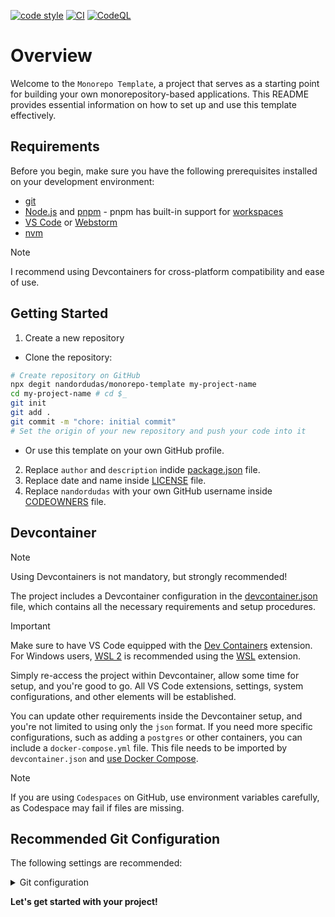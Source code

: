 [![code style](https://antfu.me/badge-code-style.svg)](https://github.com/antfu/eslint-config)
[![CI](https://github.com/nandordudas/monorepo-template/actions/workflows/ci.yml/badge.svg)](https://github.com/nandordudas/monorepo-template/actions/workflows/ci.yml)
[![CodeQL](https://github.com/nandordudas/monorepo-template/actions/workflows/github-code-scanning/codeql/badge.svg)](https://github.com/nandordudas/monorepo-template/actions/workflows/github-code-scanning/codeql)

# Overview

Welcome to the `Monorepo Template`, a project that serves as a starting point for building your own monorepository-based
applications. This README provides essential information on how to set up and use this template effectively.

## Requirements

Before you begin, make sure you have the following prerequisites installed on your development environment:

- [git]
- [Node.js] and [pnpm] - pnpm has built-in support for [workspaces]
- [VS Code] or [Webstorm]
- [nvm]

> [!NOTE]
> I recommend using Devcontainers for cross-platform compatibility and ease of use.

## Getting Started

1. Create a new repository

  - Clone the repository:

  ```bash
  # Create repository on GitHub
  npx degit nandordudas/monorepo-template my-project-name
  cd my-project-name # cd $_
  git init
  git add .
  git commit -m "chore: initial commit"
  # Set the origin of your new repository and push your code into it
  ```

  - Or use this template on your own GitHub profile.

2. Replace `author` and `description` indide [package.json] file.
3. Replace date and name inside [LICENSE] file.
4. Replace `nandordudas` with your own GitHub username inside [CODEOWNERS] file.

## Devcontainer

> [!NOTE]
> Using Devcontainers is not mandatory, but strongly recommended!

The project includes a Devcontainer configuration in the [devcontainer.json] file, which contains all the necessary
requirements and setup procedures.

> [!IMPORTANT]
> Make sure to have VS Code equipped with the [Dev Containers] extension. For Windows users, [WSL 2] is recommended
> using the [WSL] extension.

Simply re-access the project within Devcontainer, allow some time for setup, and you're good to go. All VS Code
extensions, settings, system configurations, and other elements will be established.

You can update other requirements inside the Devcontainer setup, and you're not limited to using only the `json` format.
If you need more specific configurations, such as adding a `postgres` or other containers, you can include a
`docker-compose.yml` file. This file needs to be imported by `devcontainer.json` and [use Docker Compose].

> [!NOTE]
> If you are using `Codespaces` on GitHub, use environment variables carefully, as Codespace may fail if files are
> missing.

## Recommended Git Configuration

The following settings are recommended:

<details>
  <summary>Git configuration</summary>
  <br>

  Replace your own data; name, email (and GPG key). Using [dotfiles] is much smarter approach.

  ```bash
  # Important

  git config --global user.email john.doe@email.com
  git config --global user.name "John Doe" # Quotes are required
  # If you are using Windows operating system or .gitattributes file's missing
  # git config --global core.autocrlf true

  # Recommended

  # You can clone with "gh:nandordudas/monorepo-template" instead of hard links
  git config --global url."https://github.com/".insteadOf gh:

  # Advanced

  # If you are using VS Code
  git config --global core.editor "code --wait"
  # Only affect rebase
  # git config --global sequence.editor "code --wait"

  git config --global advice.detachedHead false
  git config --global branch.autoSetupRebase always
  git config --global core.untrackedCache true
  git config --global core.whitespace "fix,-indent-with-non-tab,trailing-space,cr-at-eol"
  # Security
  # git config --global credential.helper "cache --timeout 3600"
  git config --global fetch.prune true
  git config --global fetch.pruneTags true
  git config --global merge.ff only
  git config --global pull.rebase merges
  git config --global push.autoSetupRemote true
  git config --global push.default simple
  git config --global push.followTags true
  git config --global push.useForceIfIncludes true
  git config --global rebase.autoSquash true
  git config --global rebase.autoStash true
  git config --global rebase.updateRefs true
  git config --global remote.origin.fetch "+refs/pull/*/head:refs/remotes/pull_requests/*"
  git config --global user.useConfigOnly true

  # GPG related configuration (optional)
  # Don't forget to set your GPG key and enable it on GitHub as well in your profile settings
  # and repository settings

  # If you have no GPG sign yet
  # gpg --quick-generate-key "John Doe <john.doe@email.com>" "ed25519/cert,sign+cv25519/encr"
  git config --global commit.gpgSign true
  git config --global tag.forceSignAnnotated true
  git config --global tag.gpgSign true
  # List existing keys
  # gpg --list-secret-keys --keyid-format long
  git config --global user.signingKey "0123456789ABCDEF"

  # You can save your GPG keys indide a private repository and reuse them in the future
  # Export existing keys
  # gpg --export-secret-key --armor <signing_key> >secret.key
  # gpg --export --armor <signing_key> >public.key
  # Importing keys
  # gpg --import private.key
  # gpg --import public.key

  # Reload Git configuration
  git config --list --show-origin
  ```

  In summary, the recommended Git configuration is:

  ```properties
  [advice]
    detachedHead = false
  [branch]
    autoSetupRebase = always
  [commit]
    gpgSign = true
  [core]
    abbrev = 12
    autocrlf = input
    editor = code --wait
    fsmonitor = true
    pager = delta
    quotePath = false
    untrackedCache = true
    whitespace = fix,-indent-with-non-tab,trailing-space,cr-at-eol
  [fetch]
    prune = true
    pruneTags = true
    writeCommitGraph = true
  [merge]
    ff = only
  [pull]
    rebase = merges
  [push]
    autoSetupRemote = true
    default = simple
    followTags = true
    useForceIfIncludes = true
  [rebase]
    abbreviateCommands = true
    autoSquash = true
    autoStash = true
    updateRefs = true
  [tag]
    forceSignAnnotated = true
    gpgSign = true
    sort = version:refname
  [url "https://github.com/"]
    insteadOf = gh:
  [user]
    email = john.doe@email.com # Replace with your own email
    name = John Doe # Replace with your own name
    signingKey = 0123456789ABCDEF # Replace with your own GPG key
    useConfigOnly = true
  ```

  These configurations ensure a smooth Git workflow while accommodating personalization.
</details>

__Let's get started with your project!__

<!-- Use path related to .github folder -->
[CODEOWNERS]: ../.github/CODEOWNERS
[devcontainer.json]: ../.devcontainer/devcontainer.json
[LICENSE]: ../LICENSE
[package.json]: ../package.json

[Dev Containers]: https://marketplace.visualstudio.com/items?itemName=ms-vscode-remote.remote-containers
[dotfiles]: https://dotfiles.github.io/
[git]: https://git-scm.com/
[Node.js]: https://nodejs.org/en
[nvm]: https://github.com/nvm-sh/nvm
[pnpm]: https://pnpm.io/
[VS Code]: https://code.visualstudio.com/
[Webstorm]: https://www.jetbrains.com/webstorm/
[workspaces]: https://pnpm.io/workspaces
[use Docker Compose]: https://code.visualstudio.com/docs/devcontainers/create-dev-container#_use-docker-compose
[WSL 2]: https://learn.microsoft.com/en-us/windows/wsl/
[WSL]: https://marketplace.visualstudio.com/items?itemName=ms-vscode-remote.remote-wsl
